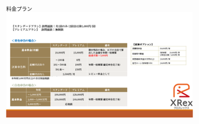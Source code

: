 <style>h1 {display:none;}</style>
料金プラン
![料金プラン](https://github.com/XRex-Co/XRex-Co.github.io/blob/master/XRex%E5%96%B6%E6%A5%AD%E8%B3%87%E6%96%9902.png?raw=true)

